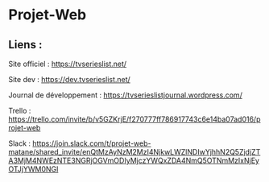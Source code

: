 #  Projet-Web


## Liens : 
Site officiel : https://tvserieslist.net/

Site dev : https://dev.tvserieslist.net/

Journal de développement : https://tvserieslistjournal.wordpress.com/

Trello :  https://trello.com/invite/b/v5GZKrjE/f270777ff786917743c6e14ba07ad016/projet-web

Slack : https://join.slack.com/t/projet-web-matane/shared_invite/enQtMzAyNzM2MzI4NjkwLWZlNDIwYjhhN2Q5ZjdjZTA3MjM4NWEzNTE3NGRjOGVmODIyMjczYWQxZDA4NmQ5OTNmMzIxNjEyOTJjYWM0NGI


